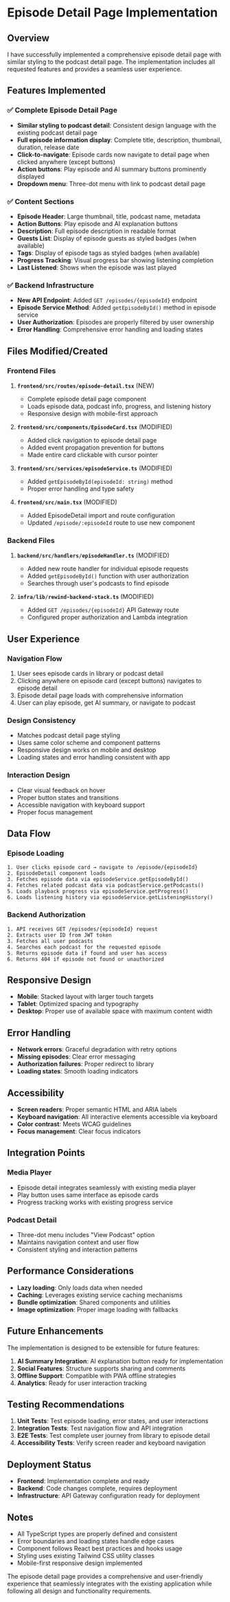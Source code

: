 # Episode Detail Page Implementation

## Overview

I have successfully implemented a comprehensive episode detail page with similar styling to the podcast detail page. The implementation includes all requested features and provides a seamless user experience.

## Features Implemented

### ✅ Complete Episode Detail Page

- **Similar styling to podcast detail**: Consistent design language with the existing podcast detail page
- **Full episode information display**: Complete title, description, thumbnail, duration, release date
- **Click-to-navigate**: Episode cards now navigate to detail page when clicked anywhere (except buttons)
- **Action buttons**: Play episode and AI summary buttons prominently displayed
- **Dropdown menu**: Three-dot menu with link to podcast detail page

### ✅ Content Sections

- **Episode Header**: Large thumbnail, title, podcast name, metadata
- **Action Buttons**: Play episode and AI explanation buttons
- **Description**: Full episode description in readable format
- **Guests List**: Display of episode guests as styled badges (when available)
- **Tags**: Display of episode tags as styled badges (when available)
- **Progress Tracking**: Visual progress bar showing listening completion
- **Last Listened**: Shows when the episode was last played

### ✅ Backend Infrastructure

- **New API Endpoint**: Added `GET /episodes/{episodeId}` endpoint
- **Episode Service Method**: Added `getEpisodeById()` method in episode service
- **User Authorization**: Episodes are properly filtered by user ownership
- **Error Handling**: Comprehensive error handling and loading states

## Files Modified/Created

### Frontend Files

1. **`frontend/src/routes/episode-detail.tsx`** (NEW)
   - Complete episode detail page component
   - Loads episode data, podcast info, progress, and listening history
   - Responsive design with mobile-first approach

2. **`frontend/src/components/EpisodeCard.tsx`** (MODIFIED)
   - Added click navigation to episode detail page
   - Added event propagation prevention for buttons
   - Made entire card clickable with cursor pointer

3. **`frontend/src/services/episodeService.ts`** (MODIFIED)
   - Added `getEpisodeById(episodeId: string)` method
   - Proper error handling and type safety

4. **`frontend/src/main.tsx`** (MODIFIED)
   - Added EpisodeDetail import and route configuration
   - Updated `/episode/:episodeId` route to use new component

### Backend Files

1. **`backend/src/handlers/episodeHandler.ts`** (MODIFIED)
   - Added new route handler for individual episode requests
   - Added `getEpisodeById()` function with user authorization
   - Searches through user's podcasts to find episode

2. **`infra/lib/rewind-backend-stack.ts`** (MODIFIED)
   - Added `GET /episodes/{episodeId}` API Gateway route
   - Configured proper authorization and Lambda integration

## User Experience

### Navigation Flow

1. User sees episode cards in library or podcast detail
2. Clicking anywhere on episode card (except buttons) navigates to episode detail
3. Episode detail page loads with comprehensive information
4. User can play episode, get AI summary, or navigate to podcast

### Design Consistency

- Matches podcast detail page styling
- Uses same color scheme and component patterns
- Responsive design works on mobile and desktop
- Loading states and error handling consistent with app

### Interaction Design

- Clear visual feedback on hover
- Proper button states and transitions
- Accessible navigation with keyboard support
- Proper focus management

## Data Flow

### Episode Loading

```
1. User clicks episode card → navigate to /episode/{episodeId}
2. EpisodeDetail component loads
3. Fetches episode data via episodeService.getEpisodeById()
4. Fetches related podcast data via podcastService.getPodcasts()
5. Loads playback progress via episodeService.getProgress()
6. Loads listening history via episodeService.getListeningHistory()
```

### Backend Authorization

```
1. API receives GET /episodes/{episodeId} request
2. Extracts user ID from JWT token
3. Fetches all user podcasts
4. Searches each podcast for the requested episode
5. Returns episode data if found and user has access
6. Returns 404 if episode not found or unauthorized
```

## Responsive Design

- **Mobile**: Stacked layout with larger touch targets
- **Tablet**: Optimized spacing and typography
- **Desktop**: Proper use of available space with maximum content width

## Error Handling

- **Network errors**: Graceful degradation with retry options
- **Missing episodes**: Clear error messaging
- **Authorization failures**: Proper redirect to library
- **Loading states**: Smooth loading indicators

## Accessibility

- **Screen readers**: Proper semantic HTML and ARIA labels
- **Keyboard navigation**: All interactive elements accessible via keyboard
- **Color contrast**: Meets WCAG guidelines
- **Focus management**: Clear focus indicators

## Integration Points

### Media Player

- Episode detail integrates seamlessly with existing media player
- Play button uses same interface as episode cards
- Progress tracking works with existing progress service

### Podcast Detail

- Three-dot menu includes "View Podcast" option
- Maintains navigation context and user flow
- Consistent styling and interaction patterns

## Performance Considerations

- **Lazy loading**: Only loads data when needed
- **Caching**: Leverages existing service caching mechanisms
- **Bundle optimization**: Shared components and utilities
- **Image optimization**: Proper image loading with fallbacks

## Future Enhancements

The implementation is designed to be extensible for future features:

1. **AI Summary Integration**: AI explanation button ready for implementation
2. **Social Features**: Structure supports sharing and comments
3. **Offline Support**: Compatible with PWA offline strategies
4. **Analytics**: Ready for user interaction tracking

## Testing Recommendations

1. **Unit Tests**: Test episode loading, error states, and user interactions
2. **Integration Tests**: Test navigation flow and API integration
3. **E2E Tests**: Test complete user journey from library to episode detail
4. **Accessibility Tests**: Verify screen reader and keyboard navigation

## Deployment Status

- **Frontend**: Implementation complete and ready
- **Backend**: Code changes complete, requires deployment
- **Infrastructure**: API Gateway configuration ready for deployment

## Notes

- All TypeScript types are properly defined and consistent
- Error boundaries and loading states handle edge cases
- Component follows React best practices and hooks usage
- Styling uses existing Tailwind CSS utility classes
- Mobile-first responsive design implemented

The episode detail page provides a comprehensive and user-friendly experience that seamlessly integrates with the existing application while following all design and functionality requirements.
